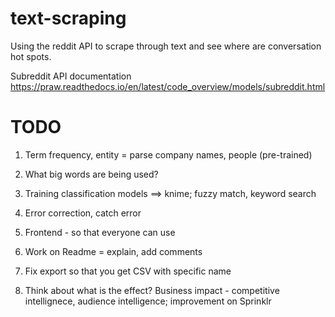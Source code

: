 # text-scraping
Using the reddit API to scrape through text and see where are conversation hot spots.

Subreddit API documentation
https://praw.readthedocs.io/en/latest/code_overview/models/subreddit.html


# TODO
1. Term frequency, entity = parse company names, people (pre-trained)

2. What big words are being used?

3. Training classification models ==> knime; fuzzy match, keyword search

4. Error correction, catch error

5. Frontend - so that everyone can use

6. Work on Readme = explain, add comments

7. Fix export so that you get CSV with specific name

8. Think about what is the effect? Business impact - competitive intellignece, audience intelligence; improvement on Sprinklr
